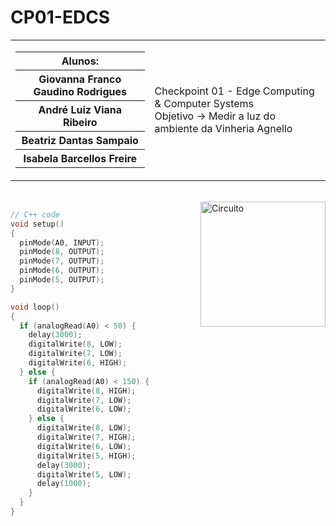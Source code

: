 # CP01-EDCS

<table>
  <tr>
    <td>
      <div>
        <table>
          <tr>
            <th>Alunos:</th>
          </tr>
          <tr>
            <th>Giovanna Franco Gaudino Rodrigues</th>
          </tr>
          <tr>
            <th>André Luiz Viana Ribeiro</th>
          </tr>
          <tr>
            <th>Beatriz Dantas Sampaio</th>
          </tr>
          <tr>
            <th>Isabela Barcellos Freire</th>
          </tr>
        </table>
      </div>
    </td>
    <td>
      <div>
        Checkpoint 01 - Edge Computing & Computer Systems
        <br>
        Objetivo → Medir a luz do ambiente da Vinheria Agnello
      </div>
    </td>
  </tr>
</table>


<br>

<img height="200em" src="https://github.com/Ctrl-Alt-Challenge/CP01-EDCS/assets/110347145/380dc885-c458-4837-be2e-220c2b4f8a35" alt="Circuito" align="right">

<div align="left" width="600px">
  
```c++
// C++ code
void setup()
{
  pinMode(A0, INPUT);
  pinMode(8, OUTPUT);
  pinMode(7, OUTPUT);
  pinMode(6, OUTPUT);
  pinMode(5, OUTPUT);
}

void loop()
{
  if (analogRead(A0) < 50) {
    delay(3000); 
    digitalWrite(8, LOW);
    digitalWrite(7, LOW);
    digitalWrite(6, HIGH);
  } else {
    if (analogRead(A0) < 150) {
      digitalWrite(8, HIGH);
      digitalWrite(7, LOW);
      digitalWrite(6, LOW);
    } else {
      digitalWrite(8, LOW);
      digitalWrite(7, HIGH);
      digitalWrite(6, LOW);
      digitalWrite(5, HIGH);
      delay(3000);
      digitalWrite(5, LOW);
      delay(1000);
    }
  }
}
```
  </div>
